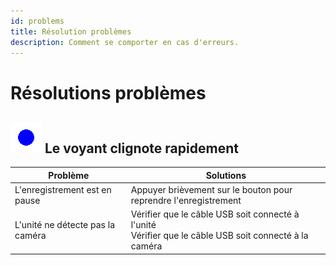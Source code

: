 ```yaml
---
id: problems
title: Résolution problèmes
description: Comment se comporter en cas d'erreurs.
---
```


# Résolutions problèmes

## ![clignotement_rapide](/img/blink1_200ms_50_0ms.gif) Le voyant clignote rapidement

| Problème | Solutions                                                                                                                   |
|----------|-----------------------------------------------------------------------------------------------------------------------------|
| L'enregistrement est en pause | Appuyer brièvement sur le bouton pour reprendre l'enregistrement                                                            |
| L'unité ne détecte pas la caméra | Vérifier que le câble USB soit connecté à l'unité<br/>Vérifier que le câble USB soit connecté à la caméra<br/> |
